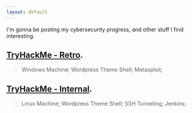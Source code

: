 ```yaml
---
layout: default
---
```

I'm gonna be posting my cybersecurity progress, and other stuff I find interesting.

## [TryHackMe - Retro](/machines/retro.html).
> Windows Machine; Wordpress Theme Shell; Metasploit;

## [TryHackMe - Internal](/machines/internal.html).
> Linux Machine; Wordpress Theme Shell; SSH Tunneling; Jenkins;
